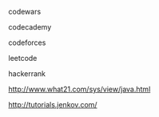 
codewars

codecademy

codeforces

leetcode

hackerrank

http://www.what21.com/sys/view/java.html


http://tutorials.jenkov.com/
